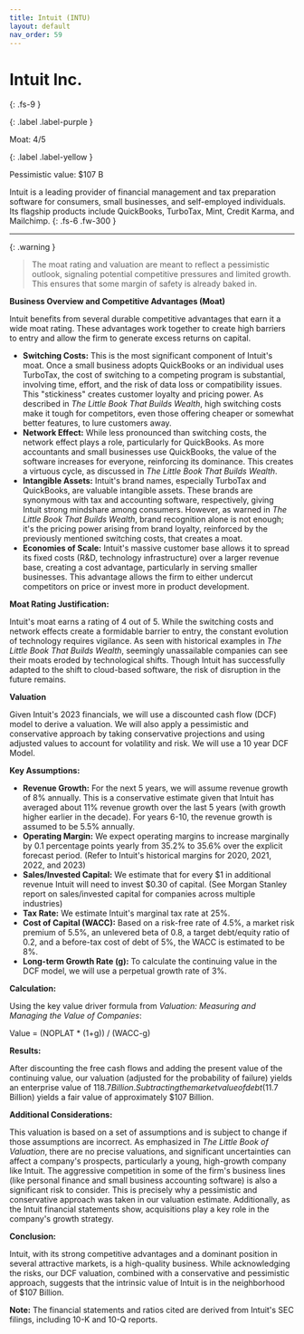 ```yaml
---
title: Intuit (INTU)
layout: default
nav_order: 59
---
```


# Intuit Inc.
{: .fs-9 }

{: .label .label-purple }

Moat: 4/5

{: .label .label-yellow }

Pessimistic value: $107 B

Intuit is a leading provider of financial management and tax preparation software for consumers, small businesses, and self-employed individuals. Its flagship products include QuickBooks, TurboTax, Mint, Credit Karma, and Mailchimp.
{: .fs-6 .fw-300 }

---

{: .warning } 
>The moat rating and valuation are meant to reflect a pessimistic outlook, signaling potential competitive pressures and limited growth. This ensures that some margin of safety is already baked in.

**Business Overview and Competitive Advantages (Moat)**

Intuit benefits from several durable competitive advantages that earn it a wide moat rating.  These advantages work together to create high barriers to entry and allow the firm to generate excess returns on capital.

* **Switching Costs:** This is the most significant component of Intuit's moat.  Once a small business adopts QuickBooks or an individual uses TurboTax, the cost of switching to a competing program is substantial, involving time, effort, and the risk of data loss or compatibility issues. This "stickiness" creates customer loyalty and pricing power. As described in *The Little Book That Builds Wealth*, high switching costs make it tough for competitors, even those offering cheaper or somewhat better features, to lure customers away.
* **Network Effect:** While less pronounced than switching costs, the network effect plays a role, particularly for QuickBooks. As more accountants and small businesses use QuickBooks, the value of the software increases for everyone, reinforcing its dominance. This creates a virtuous cycle, as discussed in *The Little Book That Builds Wealth*.
* **Intangible Assets:**  Intuit's brand names, especially TurboTax and QuickBooks, are valuable intangible assets.  These brands are synonymous with tax and accounting software, respectively, giving Intuit strong mindshare among consumers.  However, as warned in *The Little Book That Builds Wealth*, brand recognition alone is not enough; it's the pricing power arising from brand loyalty, reinforced by the previously mentioned switching costs, that creates a moat.
* **Economies of Scale:**  Intuit's massive customer base allows it to spread its fixed costs (R&D, technology infrastructure) over a larger revenue base, creating a cost advantage, particularly in serving smaller businesses.  This advantage allows the firm to either undercut competitors on price or invest more in product development.


**Moat Rating Justification:**

Intuit's moat earns a rating of 4 out of 5. While the switching costs and network effects create a formidable barrier to entry, the constant evolution of technology requires vigilance.  As seen with historical examples in *The Little Book That Builds Wealth*, seemingly unassailable companies can see their moats eroded by technological shifts. Though Intuit has successfully adapted to the shift to cloud-based software, the risk of disruption in the future remains.


**Valuation**

Given Intuit's 2023 financials, we will use a discounted cash flow (DCF) model to derive a valuation.  We will also apply a pessimistic and conservative approach by taking conservative projections and using adjusted values to account for volatility and risk. We will use a 10 year DCF Model.

**Key Assumptions:**

* **Revenue Growth:** For the next 5 years, we will assume revenue growth of 8% annually.  This is a conservative estimate given that Intuit has averaged about 11% revenue growth over the last 5 years (with growth higher earlier in the decade).  For years 6-10, the revenue growth is assumed to be 5.5% annually.
* **Operating Margin:** We expect operating margins to increase marginally by 0.1 percentage points yearly from 35.2% to 35.6% over the explicit forecast period.  (Refer to Intuit's historical margins for 2020, 2021, 2022, and 2023)
* **Sales/Invested Capital:** We estimate that for every $1 in additional revenue Intuit will need to invest $0.30 of capital. (See Morgan Stanley report on sales/invested capital for companies across multiple industries)
* **Tax Rate:** We estimate Intuit's marginal tax rate at 25%.
* **Cost of Capital (WACC):** Based on a risk-free rate of 4.5%, a market risk premium of 5.5%, an unlevered beta of 0.8, a target debt/equity ratio of 0.2, and a before-tax cost of debt of 5%, the WACC is estimated to be 8%.
* **Long-term Growth Rate (g):** To calculate the continuing value in the DCF model, we will use a perpetual growth rate of 3%.



**Calculation:**

Using the key value driver formula from *Valuation: Measuring and Managing the Value of Companies*:

Value = (NOPLAT * (1+g)) / (WACC-g)


**Results:**

After discounting the free cash flows and adding the present value of the continuing value, our valuation (adjusted for the probability of failure) yields an enterprise value of $118.7 Billion.  Subtracting the market value of debt ($11.7 Billion) yields a fair value of approximately $107 Billion.

**Additional Considerations:**

This valuation is based on a set of assumptions and is subject to change if those assumptions are incorrect. As emphasized in *The Little Book of Valuation*, there are no precise valuations, and significant uncertainties can affect a company's prospects, particularly a young, high-growth company like Intuit. The aggressive competition in some of the firm's business lines (like personal finance and small business accounting software) is also a significant risk to consider. This is precisely why a pessimistic and conservative approach was taken in our valuation estimate. Additionally, as the Intuit financial statements show, acquisitions play a key role in the company's growth strategy.

**Conclusion:**

Intuit, with its strong competitive advantages and a dominant position in several attractive markets, is a high-quality business. While acknowledging the risks, our DCF valuation, combined with a conservative and pessimistic approach, suggests that the intrinsic value of Intuit is in the neighborhood of $107 Billion.

**Note:**  The financial statements and ratios cited are derived from Intuit's SEC filings, including 10-K and 10-Q reports.


